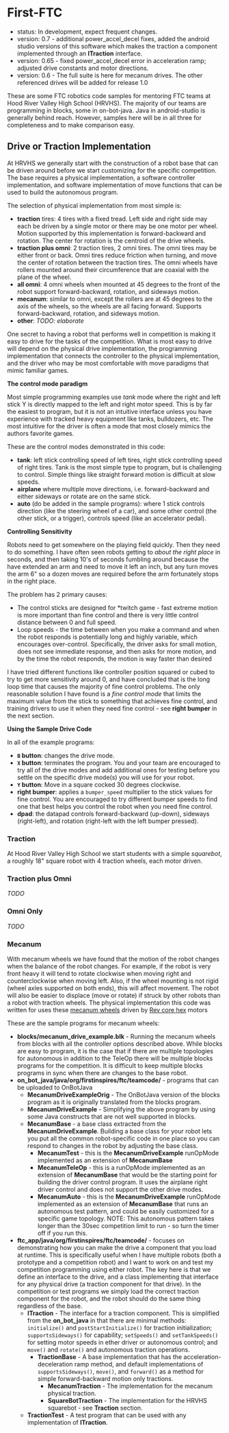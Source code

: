 # First-FTC

* status: In development, expect frequent changes.
* version: 0.7 - additional power_accel_decel fixes, added the android studio versions of this software which
  makes the traction a component implemented through an **ITraction** interface.
* version: 0.65 - fixed power_accel_decel error in acceleration ramp; adjusted drive constants and motor directions.
* version: 0.6 - The full suite is here for mecanum drives. The other referenced drives will be added for release 1.0

These are some FTC robotics code samples for mentoring FTC teams at Hood River Valley High
School (HRVHS). The majority of our teams are programming in blocks, some in on-bot-java.
Java in android-studio is generally behind reach. However, samples here will be in all three
for completeness and to make comparison easy.

## Drive or Traction Implementation

At HRVHS we generally start with the construction of a robot base that can be driven around
before we start customizing for the specific competition. The base requires a physical
implementation, a software controller implementation, and software implementation of move
functions that can be used to build the autonomous program.

The selection of physical implementation from most simple is:
* **traction** tires: 4 tires with a fixed tread. Left side and right side may each be driven by a single motor or
  there may be one motor per wheel. Motion supported by this implementation is forward-backward and rotation. The
  center for rotation is the centroid of the drive wheels.
* **traction plus omni**: 2 traction tires, 2 omni tires. The omni tires may be either front or back. Omni tires reduce
  friction when turning, and move the center of rotation between the traction tires. The omni wheels have rollers
  mounted around their circumference that are coaxial with the plane of the wheel.
* **all omni**: 4 omni wheels when mounted at 45 degrees to the front of the robot support forward-backward, rotation,
  and sideways motion.
* **mecanum**: similar to omni, except the rollers are at 45 degrees to the axis of the wheels, so the wheels are all
  facing forward. Supports forward-backward, rotation, and sideways motion.
* **other**: *TODO: elaborate*

One secret to having a robot that performs well in competition is making it easy to drive for the tasks of the
competition. What is most easy to drive will depend on the physical drive implementation, the programming
implementation that connects the controller to the physical implementation, and the driver who may be most comfortable
with move paradigms that mimic familiar games.
 
**The control mode paradigm**

Most simple programming examples use *tank* mode where the right and left stick Y is directly mapped to the left and
right motor speed. This is by far the easiest to program, but it is not an intuitive interface unless you have
experience with tracked heavy equipment like tanks, bulldozers, etc. The most intuitive for the driver is often
a mode that most closely mimics the authors favorite games.

These are the control modes demonstrated in this code:
* **tank**: left stick controlling speed of left tires, right stick controlling speed of right tires. Tank is the
  most simple type to program, but is challenging to control. Simple things like straight forward motion is difficult
  at slow speeds.
* **airplane** where multiple move directions, i.e. forward-backward and
  either sideways or rotate are on the same stick.
* **auto** (do be added in the sample programs): where 1 stick controls direction (like the steering wheel
  of a car), and some other control (the other stick, or a trigger), controls speed (like an accelerator pedal).

**Controlling Sensitivity**

Robots need to get somewhere on the playing field quickly. Then they need to do something. I have often seen robots
getting to *about the right place* in seconds, and then taking 10's of seconds fumbling around because the have
extended an arm and need to move it left an inch, but any turn moves the arm 6" so a dozen moves are required
before the arm fortunately stops in the right place.

The problem has 2 primary causes:
* The control sticks are designed for *twitch game - fast extreme motion is more important than fine control and
  there is very little control distance between 0 and full speed.
* Loop speeds - the time between when you make a command and when the robot responds is potentially long and
  highly variable, which encourages over-control. Specifically, the driver asks for small motion, does not see
  immediate response, and then asks for more motion, and by the time the robot responds, the motion is way faster
  than desired
  
I have tried different functions like controller position squared or cubed to try to get more sensitivity around 0,
and have concluded that is the long loop time that causes the majority of fine control problems. The only reasonable
solution I have found is a *fine control mode* that limits the maximum value from the stick to something that achieves
fine control, and training drivers to use it when they need fine control - see **right bumper** in the next section.

**Using the Sample Drive Code**

In all of the example programs:
* **`B` button**: changes the drive mode.
* **`X` button**: terminates the program. You
  and your team are encouraged to try all of the drive modes and add additional ones for testing before you settle
  on the specific drive mode(s) you will use for your robot.
* **`Y` button**: Move in a square cocked 30 degrees clockwise.
* **right bumper**: applies a `bumper_speed` multiplier to the stick values for fine control. You are encouraged to
  try different bumper speeds to find one that best helps you control the robot when you need fine control.
* **dpad**: the datapad controls forward-backward (up-down), sideways (right-left), and rotation (right-left with
  the left bumper pressed).

### Traction

At Hood River Valley High School we start students with a simple *squarebot*, a roughly 18" square robot with
4 traction wheels, each motor driven.

### Traction plus Omni

*TODO*

### Omni Only

*TODO*

### Mecanum 

With mecanum wheels we have found that the motion of the robot changes when the balance of the robot changes. For
example, if the robot is very front heavy it will tend to rotate clockwise when moving right and counterclockwise
when moving left. Also, if the wheel mounting is not rigid (wheel axles supported on both ends), this will
affect movement. The robot will also be easier to displace (move or rotate) if struck by other robots than a robot
with traction wheels. The physical implementation this code was written for uses these
[mecanum wheels](https://www.amazon.com/100Mm-Aluminum-Mecanum-Wheel-Right/dp/B01CTUT4GY/ref=sr_1_1)
driven by [Rev core hex](http://www.revrobotics.com/rev-41-1300/) motors
 
These are the sample programs for mecanum wheels:
* **blocks/mecanum_drive_example.blk** - Running the mecanum wheels from blocks with all the controller options
  described above. While blocks are easy to program, it is the case that if there are multiple topologies for
  autonomous in addition to the TeleOp there will be multiple blocks programs for the competition. It is difficult
  to keep multiple blocks programs in sync when there are changes to the base robot.
* **on_bot_java/java/org/firstinspires/ftc/teamcode/** - programs that can be uploaded to OnBotJava
  * **MecanumDriveExampleOrig** - The OnBotJava version of the blocks program as it is originally
    translated from the blocks program.
  * **MecanumDriveExample** - Simplifying the above program by using some Java constructs that are
    not well supported in blocks.
  * **MecanumBase** - a base class extracted from the **MecanumDriveExample**. Building a base class for your robot
    lets you put all the common robot-specific code in one place so you can respond to changes in the robot by
    adjusting the base class.
    * **MecanumTest** - this is the **MecanumDriveExample** runOpMode implemented as an extension of **MecanumBase**
    * **MecanumTeleOp** - this is a runOpMode implemented as an extension of **MecanumBase** that would be the
      starting point for building the driver control program. It uses the airplane right driver control and does
      not support the other drive modes.
    * **MecanumAuto** - this is the **MecanumDriveExample** runOpMode implemented as an extension of **MecanumBase**
      that runs an autonomous test pattern, and could be easily customized for a specific game topology. NOTE: This
      autonomous pattern takes longer than the 30sec competition limit to run - so turn the timer off if you run this.
* **ftc_app/java/org/firstinspires/ftc/teamcode/** - focuses on demonstrating how you can make the drive a
  component that you load at runtime. This is specifically useful when I have multiple robots (both a prototype and
  a competition robot) and I want to work on and test my competition programming using either robot. The key here is
  that we define an interface to the drive, and a class implementing that interface for any physical drive (a traction
  component for that drive). In the competition or test programs we simply load the correct traction component for
  the robot, and the robot should do the same thing regardless of the base.
  * **ITraction** - The interface for a traction component. This is simplified from the **on_bot_java** in that there
    are minimal methods: `initialize()` and `postStartInitialize()` for traction initialization; `supportsSideways()`
    for capability; `setSpeeds()` and `setTankSpeeds()` for setting motor speeds in ether driver or autonomous
    control; and `move()` and `rotate()` and autonomous traction operations.
    * **TractionBase** - A base implementation that has the acceleration-deceleration ramp method, and default
      implementations of `supportsSideways()`, `move()`, and `forward()` as a method for simple forward-backward
      motion only tractions.
      * **MecanumTraction** - The implementation for the mecanum physical traction.
      * **SquareBotTraction** - The implementation for the HRVHS squarebot - see **Traction** section.
  * **TractionTest** - A test program that can be used with any implementation of **ITraction**.

